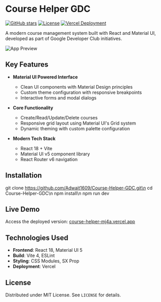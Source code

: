 # Course Helper GDC

[![GitHub stars](https://img.shields.io/github/stars/Adwait1609/Course-Helper-GDC?style=social)](https://github.com/Adwait1609/Course-Helper-GDC/stargazers)
[![License](https://img.shields.io/badge/License-MIT-blue.svg)](https://opensource.org/licenses/MIT)
[![Vercel Deployment](https://img.shields.io/badge/Deployed%20on-Vercel-000000?logo=vercel)](https://course-helper-mj4a.vercel.app/)

A modern course management system built with React and Material UI, developed as part of Google Developer Club initiatives.

![App Preview](https://via.placeholder.com/800x400.png?text=Course+Helper+GDC+Preview)

## Key Features

- **Material UI Powered Interface**
  - Clean UI components with Material Design principles
  - Custom theme configuration with responsive breakpoints
  - Interactive forms and modal dialogs

- **Core Functionality**
  - Create/Read/Update/Delete courses
  - Responsive grid layout using Material UI's Grid system
  - Dynamic theming with custom palette configuration

- **Modern Tech Stack**
  - React 18 + Vite
  - Material UI v5 component library
  - React Router v6 navigation

## Installation

git clone https://github.com/Adwait1609/Course-Helper-GDC.git\n
cd Course-Helper-GDC\n
npm install\n
npm run dev


## Live Demo  
Access the deployed version: [course-helper-mj4a.vercel.app](https://course-helper-mj4a.vercel.app/)

## Technologies Used

- **Frontend**: React 18, Material UI 5
- **Build**: Vite 4, ESLint
- **Styling**: CSS Modules, SX Prop
- **Deployment**: Vercel

## License
Distributed under MIT License. See `LICENSE` for details.
